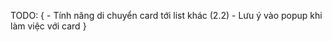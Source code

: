 TODO: { 
    - Tính năng di chuyển card tới list khác (2.2)
    - Lưu ý vào popup khi làm việc với card
}

